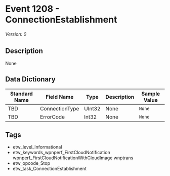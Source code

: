 # Event 1208 - ConnectionEstablishment
###### Version: 0

## Description
None

## Data Dictionary
|Standard Name|Field Name|Type|Description|Sample Value|
|---|---|---|---|---|
|TBD|ConnectionType|UInt32|None|`None`|
|TBD|ErrorCode|Int32|None|`None`|

## Tags
* etw_level_Informational
* etw_keywords_wpnperf_FirstCloudNotification wpnperf_FirstCloudNotificationWithCloudImage wnptrans
* etw_opcode_Stop
* etw_task_ConnectionEstablishment